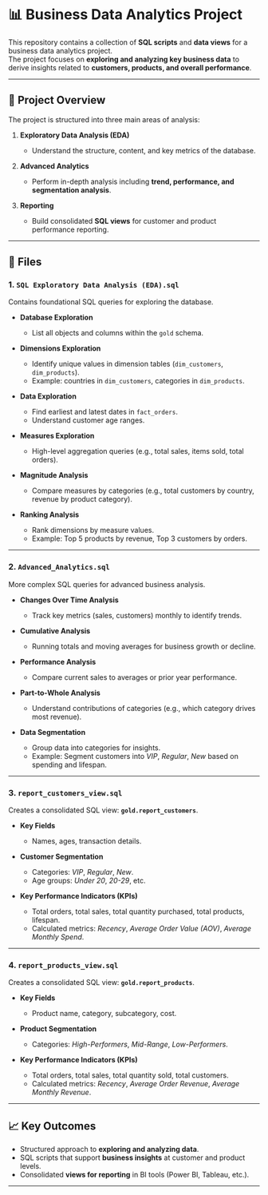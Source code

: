 # 📊 Business Data Analytics Project  

This repository contains a collection of **SQL scripts** and **data views** for a business data analytics project.  
The project focuses on **exploring and analyzing key business data** to derive insights related to **customers, products, and overall performance**.  

---

## 🚀 Project Overview  

The project is structured into three main areas of analysis:  

1. **Exploratory Data Analysis (EDA)**  
   - Understand the structure, content, and key metrics of the database.  

2. **Advanced Analytics**  
   - Perform in-depth analysis including **trend, performance, and segmentation analysis**.  

3. **Reporting**  
   - Build consolidated **SQL views** for customer and product performance reporting.  

---

## 📂 Files  

### 1. `SQL Exploratory Data Analysis (EDA).sql`  
Contains foundational SQL queries for exploring the database.  

- **Database Exploration**  
  - List all objects and columns within the `gold` schema.  

- **Dimensions Exploration**  
  - Identify unique values in dimension tables (`dim_customers`, `dim_products`).  
  - Example: countries in `dim_customers`, categories in `dim_products`.  

- **Data Exploration**  
  - Find earliest and latest dates in `fact_orders`.  
  - Understand customer age ranges.  

- **Measures Exploration**  
  - High-level aggregation queries (e.g., total sales, items sold, total orders).  

- **Magnitude Analysis**  
  - Compare measures by categories (e.g., total customers by country, revenue by product category).  

- **Ranking Analysis**  
  - Rank dimensions by measure values.  
  - Example: Top 5 products by revenue, Top 3 customers by orders.  

---

### 2. `Advanced_Analytics.sql`  
More complex SQL queries for advanced business analysis.  

- **Changes Over Time Analysis**  
  - Track key metrics (sales, customers) monthly to identify trends.  

- **Cumulative Analysis**  
  - Running totals and moving averages for business growth or decline.  

- **Performance Analysis**  
  - Compare current sales to averages or prior year performance.  

- **Part-to-Whole Analysis**  
  - Understand contributions of categories (e.g., which category drives most revenue).  

- **Data Segmentation**  
  - Group data into categories for insights.  
  - Example: Segment customers into *VIP*, *Regular*, *New* based on spending and lifespan.  

---

### 3. `report_customers_view.sql`  
Creates a consolidated SQL view: **`gold.report_customers`**.  

- **Key Fields**  
  - Names, ages, transaction details.  

- **Customer Segmentation**  
  - Categories: *VIP*, *Regular*, *New*.  
  - Age groups: *Under 20*, *20-29*, etc.  

- **Key Performance Indicators (KPIs)**  
  - Total orders, total sales, total quantity purchased, total products, lifespan.  
  - Calculated metrics: *Recency*, *Average Order Value (AOV)*, *Average Monthly Spend*.  

---

### 4. `report_products_view.sql`  
Creates a consolidated SQL view: **`gold.report_products`**.  

- **Key Fields**  
  - Product name, category, subcategory, cost.  

- **Product Segmentation**  
  - Categories: *High-Performers*, *Mid-Range*, *Low-Performers*.  

- **Key Performance Indicators (KPIs)**  
  - Total orders, total sales, total quantity sold, total customers.  
  - Calculated metrics: *Recency*, *Average Order Revenue*, *Average Monthly Revenue*.  

---

## 📈 Key Outcomes  

- Structured approach to **exploring and analyzing data**.  
- SQL scripts that support **business insights** at customer and product levels.  
- Consolidated **views for reporting** in BI tools (Power BI, Tableau, etc.).  

---
